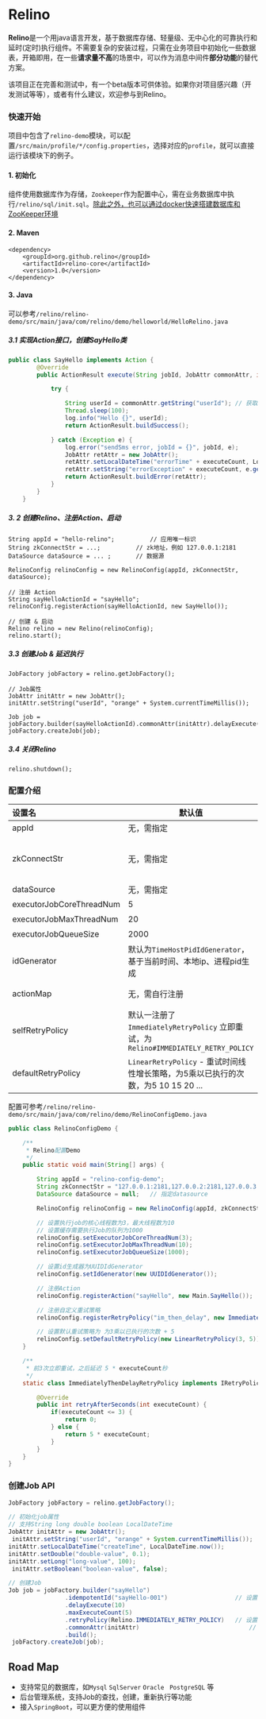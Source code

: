 # Relino

**Relino**是一个用java语言开发，基于数据库存储、轻量级、无中心化的可靠执行和延时(定时)执行组件。不需要复杂的安装过程，只需在业务项目中初始化一些数据表，开箱即用，在一些**请求量不高**的场景中，可以作为消息中间件**部分功能**的替代方案。

该项目正在完善和测试中，有一个beta版本可供体验。如果你对项目感兴趣（开发测试等等），或者有什么建议，欢迎参与到Relino。

### 快速开始

项目中包含了`relino-demo`模块，可以配置`/src/main/profile/*/config.properties`，选择对应的`profile`，就可以直接运行该模块下的例子。

#### 1. 初始化

组件使用数据库作为存储，`Zookeeper`作为配置中心，需在业务数据库中执行`/relino/sql/init.sql`。[除此之外，也可以通过docker快速搭建数据库和ZooKeeper环境](./doc/docker-quick-start.md)


#### 2. Maven
```
<dependency>
    <groupId>org.github.relino</groupId>
    <artifactId>relino-core</artifactId>
    <version>1.0</version>
</dependency>
```
#### 3. Java

可以参考`/relino/relino-demo/src/main/java/com/relino/demo/helloworld/HelloRelino.java`

##### 3.1 实现Action接口，创建SayHello类
```java
public class SayHello implements Action {
        @Override
        public ActionResult execute(String jobId, JobAttr commonAttr, int executeCount) {

            try {

                String userId = commonAttr.getString("userId"); // 获取Job属性
                Thread.sleep(100);
                log.info("Hello {}", userId);
                return ActionResult.buildSuccess();

            } catch (Exception e) {
                log.error("sendSms error, jobId = {}", jobId, e);
                JobAttr retAttr = new JobAttr();
                retAttr.setLocalDateTime("errorTime" + executeCount, LocalDateTime.now());
                retAttr.setString("errorException" + executeCount, e.getMessage());
                return ActionResult.buildError(retAttr);
            }
        }
    }
```

##### 3. 2 创建Relino、注册Action、启动
```
String appId = "hello-relino";			// 应用唯一标识
String zkConnectStr = ...; 			// zk地址，例如 127.0.0.1:2181
DataSource dataSource = ... ;		// 数据源 

RelinoConfig relinoConfig = new RelinoConfig(appId, zkConnectStr, dataSource);

// 注册 Action
String sayHelloActionId = "sayHello";
relinoConfig.registerAction(sayHelloActionId, new SayHello());

// 创建 & 启动
Relino relino = new Relino(relinoConfig);
relino.start();
```

##### 3.3 创建Job & 延迟执行
```
JobFactory jobFactory = relino.getJobFactory();

// Job属性
JobAttr initAttr = new JobAttr();
initAttr.setString("userId", "orange" + System.currentTimeMillis());

Job job = jobFactory.builder(sayHelloActionId).commonAttr(initAttr).delayExecute(10).build();
jobFactory.createJob(job);
```

##### 3.4 关闭Relino
```
relino.shutdown();
```

### 配置介绍

| 设置名                   | 默认值                                                       | 说明                                                         |
| :----------------------- | ------------------------------------------------------------ | ------------------------------------------------------------ |
| appId                    | 无，需指定                                                   | 应用唯一id                                                   |
| zkConnectStr             | 无，需指定                                                   | 使用zookeeper作为注册中心，该属性为连接地址，如果为单机模式如`127.0.0.1:2181`；集群模式如`127.0.0.1:2181,127.0.0.2:2181,127.0.0.3:2181` |
| dataSource               | 无，需指定                                                   | DataSource 数据源                                            |
| executorJobCoreThreadNum | 5                                                            | 执行Job核心线程数                                            |
| executorJobMaxThreadNum  | 20                                                           | 执行Job最大线程数                                            |
| executorJobQueueSize     | 2000                                                         | 缓存将要执行Job的队列大小                                    |
| idGenerator              | 默认为`TimeHostPidIdGenerator`，基于当前时间、本地ip、进程pid生成 | `jobId`生成器，目前有`TimeHostPidIdGenerator`和`UUIDIdGenerator`两种，可实现`<<IdGenerator>>` 接口，通过`setIdGenerator()`来指定id生成器。 |
| actionMap                | 无，需自行注册                                               | 注册的`Action`，可以通过`registerAction(String actionId, Action action)`注册 |
| selfRetryPolicy          | 默认一注册了`ImmediatelyRetryPolicy` 立即重试，为`Relino#IMMEDIATELY_RETRY_POLICY` | 自定义重试策略，可通过`registerRetryPolicy(String retryPolicyId, IRetryPolicy retry)`注册自定义重试策略。 |
| defaultRetryPolicy       | `LinearRetryPolicy` - 重试时间线性增长策略，为5乘以已执行的次数，为5 10 15 20 ... | 默认的重试策略，为`Relino#DEFAULT_RETRY_POLICY`常量          |

配置可参考`/relino/relino-demo/src/main/java/com/relino/demo/RelinoConfigDemo.java`

```java
public class RelinoConfigDemo {

    /**
     * Relino配置Demo
     */
    public static void main(String[] args) {

        String appId = "relino-config-demo";
        String zkConnectStr = "127.0.0.1:2181,127.0.0.2:2181,127.0.0.3:2181";     // 设置为集群模式
        DataSource dataSource = null;   // 指定datasource

        RelinoConfig relinoConfig = new RelinoConfig(appId, zkConnectStr, dataSource);

        // 设置执行job的核心线程数为3，最大线程数为10
        // 设置缓存需要执行Job的队列为1000
        relinoConfig.setExecutorJobCoreThreadNum(3);
        relinoConfig.setExecutorJobMaxThreadNum(10);
        relinoConfig.setExecutorJobQueueSize(1000);

        // 设置id生成器为UUIDIdGenerator
        relinoConfig.setIdGenerator(new UUIDIdGenerator());

        // 注册Action
        relinoConfig.registerAction("sayHello", new Main.SayHello());

        // 注册自定义重试策略
        relinoConfig.registerRetryPolicy("im_then_delay", new ImmediatelyThenDelayRetryPolicy());

        // 设置默认重试策略为 为3乘以已执行的次数 + 5
        relinoConfig.setDefaultRetryPolicy(new LinearRetryPolicy(3, 5));
    }

    /**
     * 前3次立即重试，之后延迟 5 * executeCount秒
     */
    static class ImmediatelyThenDelayRetryPolicy implements IRetryPolicy {

        @Override
        public int retryAfterSeconds(int executeCount) {
            if(executeCount <= 3) {
                return 0;
            } else {
                return 5 * executeCount;
            }
        }
    }
}
```

### 创建Job API

```java
JobFactory jobFactory = relino.getJobFactory();

// 初始化job属性
// 支持String long double boolean LocalDateTime
JobAttr initAttr = new JobAttr();
 initAttr.setString("userId", "orange" + System.currentTimeMillis());
initAttr.setLocalDateTime("createTime", LocalDateTime.now());
initAttr.setDouble("double-value", 0.1);
initAttr.setLong("long-value", 100);
 initAttr.setBoolean("boolean-value", false);

// 创建Job
Job job = jobFactory.builder("sayHello")
                .idempotentId("sayHello-001")                   // 设置幂等id
                .delayExecute(10)                              				 // 延迟10s执行
                .maxExecuteCount(5)                             		// 设置最大重试次数为5
                .retryPolicy(Relino.IMMEDIATELY_RETRY_POLICY)   // 设置重试策略
                .commonAttr(initAttr)                           	// 设置job属性
                .build();
 jobFactory.createJob(job);
```

## Road Map

* 支持常见的数据库，如`Mysql` ` SqlServer ` `Oracle` ` PostgreSQL` 等
* 后台管理系统，支持Job的查找，创建，重新执行等功能
* 接入`SpringBoot`，可以更方便的使用组件